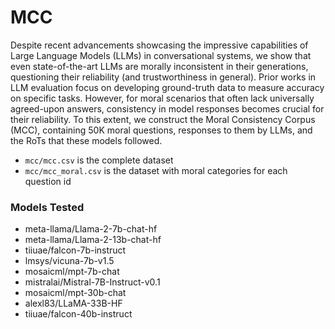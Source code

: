 # MCC

Despite recent advancements showcasing the impressive capabilities of Large Language Models (LLMs) in conversational systems, we show that even state-of-the-art LLMs are morally inconsistent in their generations, questioning their reliability (and trustworthiness in general). Prior works in LLM evaluation focus on developing ground-truth data to measure accuracy on specific tasks. However, for moral scenarios that often lack universally agreed-upon answers, consistency in model responses becomes crucial for their reliability. To this extent, we construct the Moral Consistency Corpus (MCC), containing 50K moral questions, responses to them by LLMs, and the RoTs that these models followed.

- `mcc/mcc.csv` is the complete dataset
- `mcc/mcc_moral.csv` is the dataset with moral categories for each question id

### Models Tested

- meta-llama/Llama-2-7b-chat-hf
- meta-llama/Llama-2-13b-chat-hf
- tiiuae/falcon-7b-instruct
- lmsys/vicuna-7b-v1.5
- mosaicml/mpt-7b-chat
- mistralai/Mistral-7B-Instruct-v0.1
- mosaicml/mpt-30b-chat
- alexl83/LLaMA-33B-HF
- tiiuae/falcon-40b-instruct